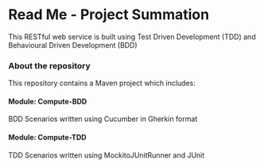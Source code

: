 # Read Me - Project Summation
This RESTful web service is built using Test Driven Development (TDD) and Behavioural Driven Development (BDD)

### About the repository ###
This repository contains a Maven project which includes:

#### Module: Compute-BDD ####
   BDD Scenarios written using Cucumber in Gherkin format
  
#### Module: Compute-TDD ####
   TDD Scenarios written using MockitoJUnitRunner and JUnit


